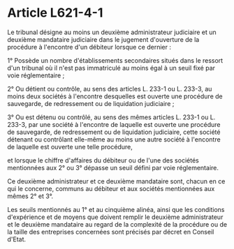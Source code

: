 # Article L621-4-1

Le tribunal désigne au moins un deuxième administrateur judiciaire et un deuxième mandataire judiciaire dans le jugement d'ouverture de la procédure à l'encontre d'un débiteur lorsque ce dernier :

1° Possède un nombre d'établissements secondaires situés dans le ressort d'un tribunal où il n'est pas immatriculé au moins égal à un seuil fixé par voie réglementaire ;

2° Ou détient ou contrôle, au sens des articles L. 233-1 ou L. 233-3, au moins deux sociétés à l'encontre desquelles est ouverte une procédure de sauvegarde, de redressement ou de liquidation judiciaire ;

3° Ou est détenu ou contrôlé, au sens des mêmes articles L. 233-1 ou L. 233-3, par une société à l'encontre de laquelle est ouverte une procédure de sauvegarde, de redressement ou de liquidation judiciaire, cette société détenant ou contrôlant elle-même au moins une autre société à l'encontre de laquelle est ouverte une telle procédure,

et lorsque le chiffre d'affaires du débiteur ou de l'une des sociétés mentionnées aux 2° ou 3° dépasse un seuil défini par voie réglementaire.

Ce deuxième administrateur et ce deuxième mandataire sont, chacun en ce qui le concerne, communs au débiteur et aux sociétés mentionnées aux mêmes 2° et 3°.

Les seuils mentionnés au 1° et au cinquième alinéa, ainsi que les conditions d'expérience et de moyens que doivent remplir le deuxième administrateur et le deuxième mandataire au regard de la complexité de la procédure ou de la taille des entreprises concernées sont précisés par décret en Conseil d'Etat.
